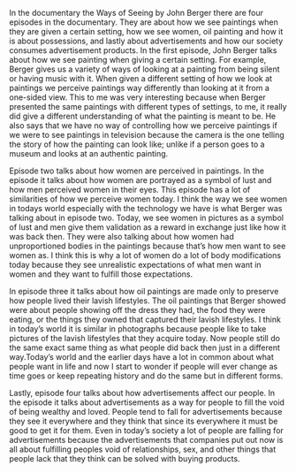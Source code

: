 In the documentary the Ways of Seeing by John Berger there are four episodes in the documentary. They are about how we see paintings when they are given a certain setting, how we see women, oil painting and how it is about possessions, and lastly about advertisements and how our society consumes advertisement products. In the first episode, John Berger talks about how we see painting when giving a certain setting. For example, Berger gives us a variety of ways of looking at a painting from being silent or having music with it. When given a different setting of how we look at paintings we perceive paintings way differently than looking at it from a one-sided view. This to me was very interesting because when Berger presented the same paintings with different types of settings, to me, it really did give a different understanding of what the painting is meant to be. He also says that we have no way of controlling how we perceive paintings if we were to see paintings in television because the camera is the one telling the story of how the painting can look like; unlike if a person goes to a museum and looks at an authentic painting. 

Episode two talks about how women are perceived in paintings. In the episode it talks about how women are portrayed as a symbol of lust and how men perceived women in their eyes. This episode has a lot of similarities of how we perceive women today. I think the way we see women in todays world especially with the technology we have is what Berger was talking about in episode two. Today, we see women in pictures as a symbol of lust and men give them validation as a reward in exchange just like how it was back then. They were also talking about how women had unproportioned bodies in the paintings because that’s how men want to see women as. I think this is why a lot of women do a lot of body modifications today because they see unrealistic expectations of what men want in women and they want to fulfill those expectations.

In episode three it talks about how oil paintings are made only to preserve how people lived their lavish lifestyles. The oil paintings that Berger showed were about people showing off the dress they had, the food they were eating, or the things they owned that captured their lavish lifestyles. I think in today’s world it is similar in photographs because people like to take pictures of the lavish lifestyles that they acquire today. Now people still do the same exact same thing as what people did back then just in a different way.Today’s world and the earlier days have a lot in common about what people want in life and now I start to wonder if people will ever change as time goes or keep repeating history and do the same but in different forms. 

Lastly, episode four talks about how advertisements affect our people. In the episode it talks about advertisements as a way for people to fill the void of being wealthy and loved. People tend to fall for advertisements because they see it everywhere and they think that since its everywhere it must be good to get it for them. Even in today’s society a lot of people are falling for advertisements because the advertisements that companies put out now is all about fulfilling peoples void of relationships, sex, and other things that people lack that they think can be solved with buying products. 
